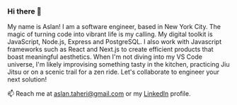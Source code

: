 ### Hi there 👋
My name is Aslan! I am a software engineer, based in New York City.
The magic of turning code into vibrant life is my calling. My digital toolkit is JavaScript, Node.js, Express and PostgreSQL. I also work with Javascript frameworks such as React and Next.js to create efficient products that boast meaningful aesthetics.  When I'm not diving into my VS Code universe, I'm likely improvising something tasty in the kitchen, practicing Jiu Jitsu or on a scenic trail for a zen ride. Let's collaborate to engineer your next solution!

📫 Reach me at aslan.taheri@gmail.com or my [LinkedIn](https://www.linkedin.com/in/aslantaheri
) profile. 


<!--
**AslanTaheri/AslanTaheri** is a ✨ _special_ ✨ repository because its `README.md` (this file) appears on your GitHub profile.

Here are some ideas to get you started:

- 🔭 I’m currently working on ...
- 🌱 I’m currently learning ...
- 👯 I’m looking to collaborate on ...
- 🤔 I’m looking for help with ...
- 💬 Ask me about ...
- 📫 How to reach me: ...
- 😄 Pronouns: ...
- ⚡ Fun fact: ...
-->
